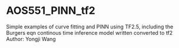 # AOS551_PINN_tf2

Simple examples of curve fitting and PINN using TF2.5, including the Burgers eqn continous time inference model written converted to tf2
Author: Yongji Wang
